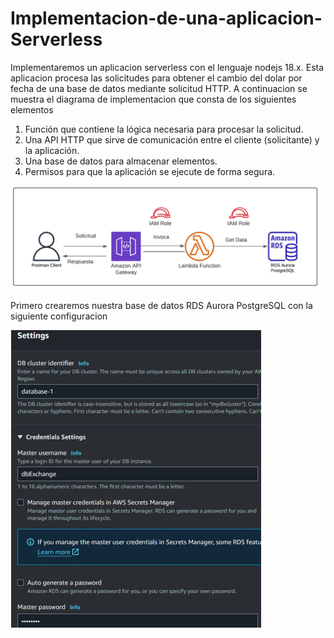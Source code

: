 <h1>Implementacion-de-una-aplicacion-Serverless</h1>

<p> Implementaremos un aplicacion serverless con el lenguaje nodejs 18.x. Esta aplicacion procesa las solicitudes para obtener el cambio del dolar por fecha de una 
base de datos mediante solicitud HTTP. A continuacion se muestra el diagrama de implementacion que consta de los siguientes elementos</p>

<ol>
  <li>Función que contiene la lógica necesaria para procesar la solicitud.</li>
  <li>Una API HTTP que sirve de comunicación entre el cliente (solicitante) y la aplicación.</li>
  <li>Una base de datos para almacenar elementos.</li>
  <li>Permisos para que la aplicación se ejecute de forma segura.</li>
</ol>  
<img src="https://github.com/mhcuenca/Implementacion-de-una-aplicacion-Serverless/blob/main/images/implement%20app.PNG" alt="alternatetext">


Primero crearemos nuestra base de datos RDS Aurora PostgreSQL con la siguiente configuracion

<img src="https://github.com/mhcuenca/Implementacion-de-una-aplicacion-Serverless/blob/main/images/RDS1.PNG" alt="alternatetext">
